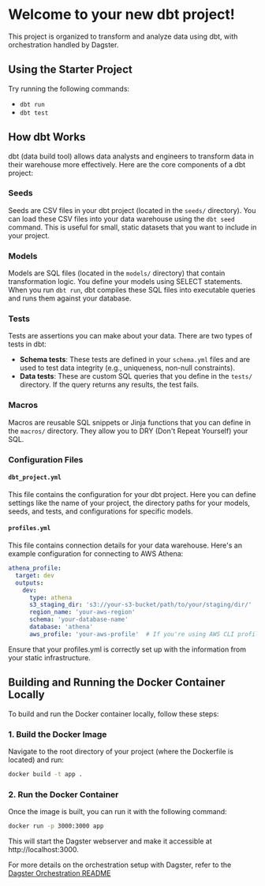 # Welcome to your new dbt project!

This project is organized to transform and analyze data using dbt, with orchestration handled by Dagster.

## Using the Starter Project

Try running the following commands:
- `dbt run`
- `dbt test`

## How dbt Works

dbt (data build tool) allows data analysts and engineers to transform data in their warehouse more effectively. Here are the core components of a dbt project:

### Seeds

Seeds are CSV files in your dbt project (located in the `seeds/` directory). You can load these CSV files into your data warehouse using the `dbt seed` command. This is useful for small, static datasets that you want to include in your project.

### Models

Models are SQL files (located in the `models/` directory) that contain transformation logic. You define your models using SELECT statements. When you run `dbt run`, dbt compiles these SQL files into executable queries and runs them against your database.

### Tests

Tests are assertions you can make about your data. There are two types of tests in dbt:
- **Schema tests**: These tests are defined in your `schema.yml` files and are used to test data integrity (e.g., uniqueness, non-null constraints).
- **Data tests**: These are custom SQL queries that you define in the `tests/` directory. If the query returns any results, the test fails.

### Macros

Macros are reusable SQL snippets or Jinja functions that you can define in the `macros/` directory. They allow you to DRY (Don't Repeat Yourself) your SQL.

### Configuration Files

#### `dbt_project.yml`

This file contains the configuration for your dbt project. Here you can define settings like the name of your project, the directory paths for your models, seeds, and tests, and configurations for specific models.

#### `profiles.yml`

This file contains connection details for your data warehouse. Here's an example configuration for connecting to AWS Athena:

```yaml
athena_profile:
  target: dev
  outputs:
    dev:
      type: athena
      s3_staging_dir: 's3://your-s3-bucket/path/to/your/staging/dir/'
      region_name: 'your-aws-region'
      schema: 'your-database-name'
      database: 'athena'
      aws_profile: 'your-aws-profile'  # If you're using AWS CLI profiles
```
Ensure that your profiles.yml is correctly set up with the information from your static infrastructure.

## Building and Running the Docker Container Locally

To build and run the Docker container locally, follow these steps:

### 1. Build the Docker Image

Navigate to the root directory of your project (where the Dockerfile is located) and run:

```bash
docker build -t app .
```


### 2. Run the Docker Container

Once the image is built, you can run it with the following command:

```bash
docker run -p 3000:3000 app
```

This will start the Dagster webserver and make it accessible at http://localhost:3000.

For more details on the orchestration setup with Dagster, refer to the [Dagster Orchestration README](./orchestration/README.md)